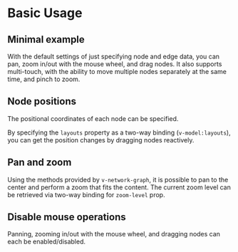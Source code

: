 # Basic Usage

## Minimal example

With the default settings of just specifying node and edge data,
you can pan, zoom in/out with the mouse wheel, and drag nodes.
It also supports multi-touch, with the ability to move multiple
nodes separately at the same time, and pinch to zoom.

<demo-tabs :demo-height="250">
<template v-slot:demo>
  <BasicMinimal />
</template>
<template v-slot:source>

  <<< @/.vitepress/components/01_basic/Minimal.vue

</template>
</demo-tabs>

## Node positions

The positional coordinates of each node can be specified.

<demo-tabs :demo-height="250">
<template v-slot:demo>
  <SetLayouts />
</template>
<template v-slot:source>

  <<< @/.vitepress/components/01_basic/SetLayouts.vue{5,25-32}

</template>
</demo-tabs>

By specifying the `layouts` property as a two-way binding (`v-model:layouts`),
you can get the position changes by dragging nodes reactively.

<demo-tabs message="When you drag a node, the new position will be reflected in the layouts prop.">
<template v-slot:demo>
  <SetLayoutsReactive />
</template>
<template v-slot:source>

  <<< @/.vitepress/components/01_basic/SetLayoutsReactive.vue{3,26-33}

</template>
</demo-tabs>

## Pan and zoom

Using the methods provided by `v-network-graph`, it is possible to pan
to the center and perform a zoom that fits the content.
The current zoom level can be retrieved via two-way binding for
`zoom-level` prop.

<demo-tabs>
<template v-slot:demo>
  <PanZoom />
</template>
<template v-slot:source>

  <<< @/.vitepress/components/01_basic/PanZoom.vue

</template>
</demo-tabs>


## Disable mouse operations

Panning, zooming in/out with the mouse wheel, and dragging nodes can
each be enabled/disabled.

<demo-tabs>
<template v-slot:demo>
  <DisablePanZoom />
</template>
<template v-slot:source>

  <<< @/.vitepress/components/01_basic/DisablePanZoom.vue{12,40-48}

</template>
</demo-tabs>


<script setup>
import BasicMinimal from '../.vitepress/components/01_basic/Minimal.vue'
import SetLayouts from '../.vitepress/components/01_basic/SetLayouts.vue'
import SetLayoutsReactive from '../.vitepress/components/01_basic/SetLayoutsReactive.vue'
import PanZoom from '../.vitepress/components/01_basic/PanZoom.vue'
import DisablePanZoom from '../.vitepress/components/01_basic/DisablePanZoom.vue'
</script>

